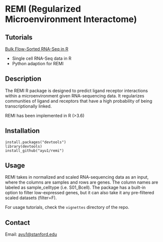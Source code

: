 # REMI (Regularized Microenvironment Interactome)

## Tutorials
[Bulk Flow-Sorted RNA-Seq in R](http://htmlpreview.github.io/?https://github.com/ayu1/remi/blob/master/vignettes/REMI_Tutorial.html)

- Single cell RNA-Seq data in R
- Python adaption for REMI

## Description
The REMI R package is designed to predict ligand receptor interactions within a microenvironment given RNA-sequencing data. It regularizes communities of ligand and receptors that have a high probability of being transcriptionally linked. 

REMI has been implemented in R (>3.6)

## Installation
```
install.packages("devtools")
library(devtools)
install_github("ayu1/remi")
```

## Usage

REMI takes in normalized and scaled RNA-sequencing data as an input, where the columns are samples and rows are genes. The column names are labeled as sample_celltype (i.e. S01_Bcell). The package has a built-in option to filter low-expressed genes, but it can also take it any pre-filtered scaled datasets (filter=F). 

For usage tutorials, check the `vignettes` directory of the repo. 

## Contact
Email: ayu1@stanford.edu

